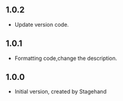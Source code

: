 ## 1.0.2

- Update version code.
## 1.0.1

- Formatting code,change the description.

## 1.0.0

- Initial version, created by Stagehand
